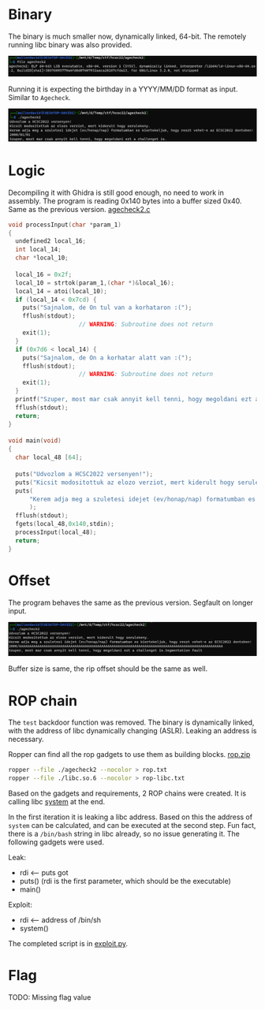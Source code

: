 # Binary

The binary is much smaller now, dynamically linked, 64-bit. The remotely running libc binary was also provided.

![](screenshots/1.png)

Running it is expecting the birthday in a YYYY/MM/DD format as input. Similar to `Agecheck`.

![](screenshots/2.png)

# Logic

Decompiling it with Ghidra is still good enough, no need to work in assembly. The program is reading 0x140 bytes into a buffer sized 0x40. Same as the previous version. [agecheck2.c](workdir/agecheck2.c)

```c
void processInput(char *param_1)
{
  undefined2 local_16;
  int local_14;
  char *local_10;
  
  local_16 = 0x2f;
  local_10 = strtok(param_1,(char *)&local_16);
  local_14 = atoi(local_10);
  if (local_14 < 0x7cd) {
    puts("Sajnalom, de On tul van a korhataron :(");
    fflush(stdout);
                    // WARNING: Subroutine does not return
    exit(1);
  }
  if (0x7d6 < local_14) {
    puts("Sajnalom, de On a korhatar alatt van :(");
    fflush(stdout);
                    // WARNING: Subroutine does not return
    exit(1);
  }
  printf("Szuper, most mar csak annyit kell tenni, hogy megoldani ezt a challenget is.");
  fflush(stdout);
  return;
}

void main(void)
{
  char local_48 [64];
  
  puts("Udvozlom a HCSC2022 versenyen!");
  puts("Kicsit modositottuk az elozo verziot, mert kiderult hogy serulekeny.");
  puts(
      "Kerem adja meg a szuletesi idejet (ev/honap/nap) formatumban es kiertekeljuk, hogy reszt vehet-e az ECSC2022 dontoben!"
      );
  fflush(stdout);
  fgets(local_48,0x140,stdin);
  processInput(local_48);
  return;
}

```
# Offset

The program behaves the same as the previous version. Segfault on longer input.

![](screenshots/3.png)

Buffer size is same, the rip offset should be the same as well.

# ROP chain

The `test` backdoor function was removed. The binary is dynamically linked, with the address of libc dynamically changing (ASLR). Leaking an address is necessary.

Ropper can find all the rop gadgets to use them as building blocks. [rop.zip](workdir/rop.zip)

```bash
ropper --file ./agecheck2 --nocolor > rop.txt
ropper --file ./libc.so.6 --nocolor > rop-libc.txt
```

Based on the gadgets and requirements, 2 ROP chains were created. It is calling libc [system](https://cplusplus.com/reference/cstdlib/system/) at the end. 

In the first iteration it is leaking a libc address. Based on this the address of `system` can be calculated, and can be executed at the second step. Fun fact, there is a `/bin/bash` string in libc already, so no issue generating it. The following gadgets were used.

Leak:
 - rdi <-- puts got
 - puts() (rdi is the first parameter, which should be the executable)
 - main()
 
Exploit:
 - rdi <-- address of /bin/sh
 - system()

The completed script is in [exploit.py](workdir/exploit.py).

# Flag
TODO: Missing flag value